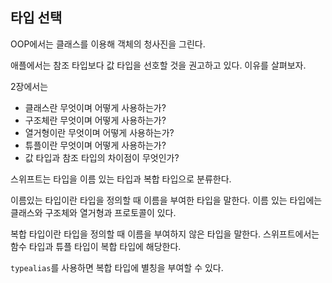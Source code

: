 ## 타입 선택

OOP에서는 클래스를 이용해 객체의 청사진을 그린다.

애플에서는 참조 타입보다 값 타입을 선호할 것을 권고하고 있다. 이유를 살펴보자.

2장에서는 

* 클래스란 무엇이며 어떻게 사용하는가?
* 구조체란 무엇이며 어떻게 사용하는가?
* 열거형이란 무엇이며 어떻게 사용하는가?
* 튜플이란 무엇이며 어떻게 사용하는가?
* 값 타입과 참조 타입의 차이점이 무엇인가?

스위프트는 타입을 이름 있는 타입과 복합 타입으로 분류한다. 

이름있는 타입이란 타입을 정의할 때 이름을 부여한 타입을 말한다. 이름 있는 타입에는 클래스와 구조체와 열거형과 프로토콜이 있다.

복합 타입이란 타입을 정의할 때 이름을 부여하지 않은 타입을 말한다. 스위프트에서는 함수 타입과 튜플 타입이 복합 타입에 해당한다.

`typealias`를 사용하면 복합 타입에 별칭을 부여할 수 있다.

